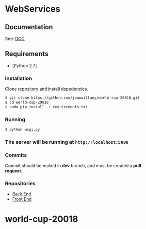 # WebServices

## Documentation
See: [DOC](https://github.com/joaowillamy/world-cup-20018/blob/master/docs/EndPoints.md)

## Requirements

* [Python 2.7]

### Installation

Clone repository and install depedencies.

```sh
$ git clone https://github.com/joaowillamy/world-cup-20018.git
$ cd world-cup-20018
$ sudo pip install -r requirements.txt
```
### Running
```sh
$ python wsgi.py
```
### The server will be running at `http://localhost:5000`

### Commits

Commit should be maked in **dev** branch, and must be created a **pull request**.

### Repositories

* [Back End](https://github.com/joaowillamy/world-cup-20018)
* [Front End](https://github.com/joaowillamy/world-cup-20018-front)



# world-cup-20018

